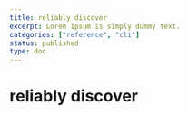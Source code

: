 ```yaml
---
title: reliably discover
excerpt: Lorem Ipsum is simply dummy text.
categories: ["reference", "cli"]
status: published
type: doc
---
```

# reliably discover

